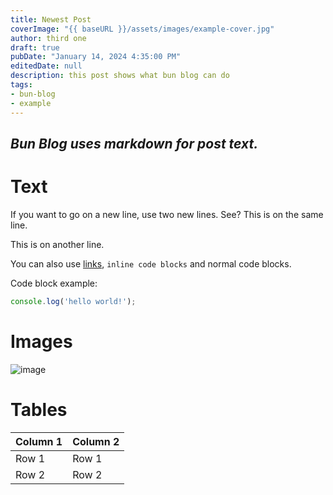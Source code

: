 ```yaml
---
title: Newest Post
coverImage: "{{ baseURL }}/assets/images/example-cover.jpg"
author: third one
draft: true
pubDate: "January 14, 2024 4:35:00 PM"
editedDate: null
description: this post shows what bun blog can do
tags:
- bun-blog
- example
---
```


## *Bun Blog uses markdown for post text.*

# Text

If you want to go on a new line, use two new lines.
See? This is on the same line.

This is on another line.

You can also use [links](https://example.com), `inline code blocks` and normal code blocks.

Code block example:
```js
console.log('hello world!');
```

# Images

![image](https://images.pexels.com/photos/18709783/pexels-photo-18709783/free-photo-of-sunlight-behind-green-tree-leaves.jpeg?auto=compress&cs=tinysrgb&w=1260&h=750&dpr=1)

# Tables

| Column 1 | Column 2 |
| -------- | -------- |
| Row 1    | Row 1    |
| Row 2    | Row 2    |
